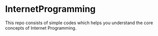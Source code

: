 # InternetProgramming
This repo consists of simple codes which helps you understand the core concepts of Internet Programming.

